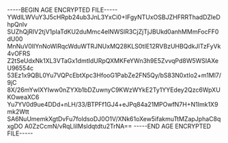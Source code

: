 -----BEGIN AGE ENCRYPTED FILE-----
YWdlLWVuY3J5cHRpb24ub3JnL3YxCi0+IFgyNTUxOSBJZHFRRThadDZIeDhpQnlv
SUZhQjRIV2tjV1pIaTdKU2duMmc4elNWSlR3CjZjTjJBUkd0anhMMmFocFF0dU00
MnNuV0lIYnNoWlRqcWduWTRJNUxMQ28KLS0tIE12RVBzUHBQdkJlTzFyVk4vOFRS
Z2tSeUdxNk1XL3VTaGx1dmtIdURpQXMKFeYWn3h9E5ZvvqPd8W5WSIAXeU96554c
53Ez1x9QBL0Yu7VQPcEbtXpc3HfooG1PabZe2FN5Qy/bS83N0xtIo2+m1Ml7/9jC
8X/26mYwlXYIww0nZYXb1bDZuwnyC9KWzWYkE2Ty1YYEdey2Qzc6WpXUKOweaXC6
Yu7YV0d9ue4DDd+nLH/33/BTPFf1GJ4+eJPq84a21MPOwfN7H+N1Imk1X9mk2Wtt
SA6NuUmemkXgtDvFu7foldsoDJ0O1V/XNk61oXew5ifakmuTtMZapJphaC8qxgDO
A0ZzCcmN/vRqLliIMsldqtdtu2TrNA==
-----END AGE ENCRYPTED FILE-----
